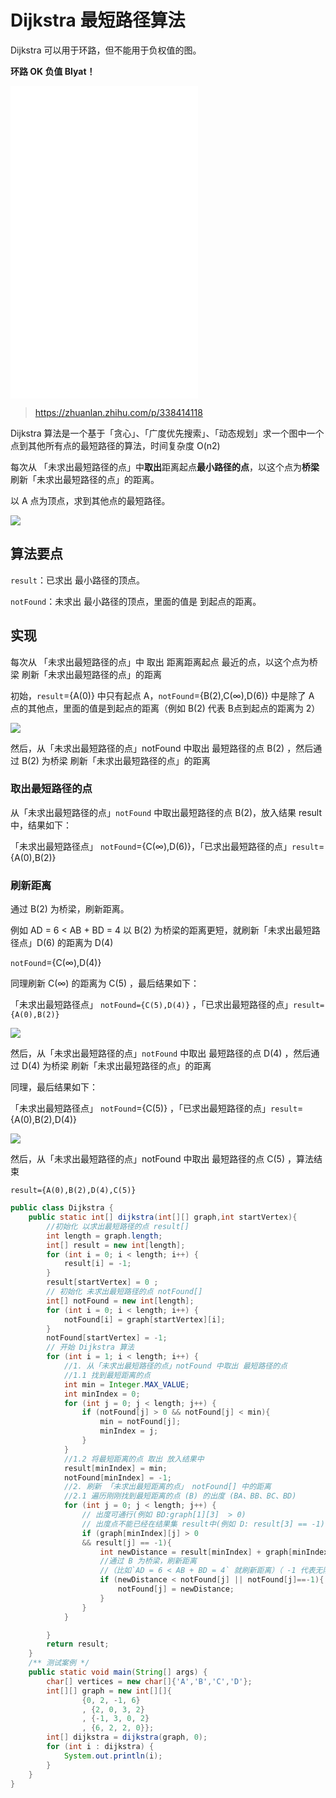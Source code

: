 # Dijkstra 最短路径算法

Dijkstra 可以用于环路，但不能用于负权值的图。

**环路 OK 负值 Blyat！**

<iframe src="//player.bilibili.com/player.html?aid=586430293&bvid=BV1zz4y1m7Nq&cid=289260026&p=1" scrolling="no" border="0" frameborder="no" framespacing="0" allowfullscreen="true" style="height:500px"></iframe>

> https://zhuanlan.zhihu.com/p/338414118

Dijkstra 算法是一个基于「贪心」、「广度优先搜索」、「动态规划」求一个图中一个点到其他所有点的最短路径的算法，时间复杂度 O(n2)

每次从 「未求出最短路径的点」中**取出**距离起点**最小路径的点**，以这个点为**桥梁**刷新「未求出最短路径的点」的距离。

以 A 点为顶点，求到其他点的最短路径。

![](https://pic3.zhimg.com/80/v2-72ddc44daec6a2916724464ec78ba342_1440w.webp)

## 算法要点

`result`：已求出 最小路径的顶点。

`notFound`：未求出 最小路径的顶点，里面的值是 到起点的距离。

## 实现

每次从 「未求出最短路径的点」中 取出 距离距离起点 最近的点，以这个点为桥梁 刷新「未求出最短路径的点」的距离

初始，`result`={A(0)} 中只有起点 A，`notFound`={B(2),C(∞),D(6)} 中是除了 A 点的其他点，里面的值是到起点的距离（例如 B(2) 代表 B点到起点的距离为 2）

![](https://pic2.zhimg.com/v2-e8e6bf35bb176af1b1a7d9d57ed949e9_r.jpg)

然后，从「未求出最短路径的点」notFound 中取出 最短路径的点 B(2) ，然后通过 B(2) 为桥梁 刷新「未求出最短路径的点」的距离

### 取出最短路径的点

从「未求出最短路径的点」`notFound` 中取出最短路径的点 B(2)，放入结果 result 中，结果如下：

「未求出最短路径点」 `notFound`={C(∞),D(6)}，「已求出最短路径的点」`result`={A(0),B(2)}

### 刷新距离

通过 B(2) 为桥梁，刷新距离。

例如 AD = 6 < AB + BD = 4 以 B(2) 为桥梁的距离更短，就刷新「未求出最短路径点」D(6) 的距离为 D(4)

`notFound`={C(∞),D(4)}

同理刷新 C(∞) 的距离为 C(5) ，最后结果如下：

「未求出最短路径点」 `notFound={C(5),D(4)}` ，「已求出最短路径的点」`result={A(0),B(2)} `

![](https://pic3.zhimg.com/v2-69b92f2678598a9570a559f92f65a046_r.jpg)

然后，从「未求出最短路径的点」`notFound` 中取出 最短路径的点 D(4) ，然后通过 D(4) 为桥梁 刷新「未求出最短路径的点」的距离

同理，最后结果如下：

「未求出最短路径点」 `notFound`={C(5)} ，「已求出最短路径的点」`result`={A(0),B(2),D(4)}

![](https://pic1.zhimg.com/v2-a83ad70c54cb580475bf8eaeaf4a7a5c_r.jpg)

然后，从「未求出最短路径的点」notFound 中取出 最短路径的点 C(5) ，算法结束

`result={A(0),B(2),D(4),C(5)}`

```java
public class Dijkstra {
    public static int[] dijkstra(int[][] graph,int startVertex){
        //初始化 以求出最短路径的点 result[]
        int length = graph.length;
        int[] result = new int[length];
        for (int i = 0; i < length; i++) {
            result[i] = -1;
        }
        result[startVertex] = 0 ;
        // 初始化 未求出最短路径的点 notFound[]
        int[] notFound = new int[length];
        for (int i = 0; i < length; i++) {
            notFound[i] = graph[startVertex][i];
        }
        notFound[startVertex] = -1;
        // 开始 Dijkstra 算法
        for (int i = 1; i < length; i++) {
            //1. 从「未求出最短路径的点」notFound 中取出 最短路径的点
            //1.1 找到最短距离的点
            int min = Integer.MAX_VALUE;
            int minIndex = 0;
            for (int j = 0; j < length; j++) {
                if (notFound[j] > 0 && notFound[j] < min){
                    min = notFound[j];
                    minIndex = j;
                }
            }
            //1.2 将最短距离的点 取出 放入结果中
            result[minIndex] = min;
            notFound[minIndex] = -1;
            //2. 刷新 「未求出最短距离的点」 notFound[] 中的距离
            //2.1 遍历刚刚找到最短距离的点 (B) 的出度 (BA、BB、BC、BD)
            for (int j = 0; j < length; j++) {
                // 出度可通行(例如 BD:graph[1][3]  > 0)
                // 出度点不能已经在结果集 result中(例如 D: result[3] == -1)
                if (graph[minIndex][j] > 0
                && result[j] == -1){
                    int newDistance = result[minIndex] + graph[minIndex][j];
                    //通过 B 为桥梁，刷新距离
                    //（比如`AD = 6 < AB + BD = 4` 就刷新距离）（ -1 代表无限大）
                    if (newDistance < notFound[j] || notFound[j]==-1){
                        notFound[j] = newDistance;
                    }
                }
            }

        }
        return result;
    }
    /** 测试案例 */
    public static void main(String[] args) {
        char[] vertices = new char[]{'A','B','C','D'};
        int[][] graph = new int[][]{
                {0, 2, -1, 6}
                , {2, 0, 3, 2}
                , {-1, 3, 0, 2}
                , {6, 2, 2, 0}};
        int[] dijkstra = dijkstra(graph, 0);
        for (int i : dijkstra) {
            System.out.println(i);
        }
    }
}
```
